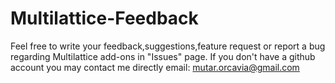 # Multilattice-Feedback

Feel free to write your feedback,suggestions,feature request or report a bug regarding Multilattice add-ons in "Issues" page.
If you don't have a github account you may contact me directly
email: mutar.orcavia@gmail.com
